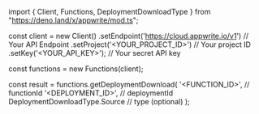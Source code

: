 import { Client, Functions, DeploymentDownloadType } from "https://deno.land/x/appwrite/mod.ts";

const client = new Client()
    .setEndpoint('https://cloud.appwrite.io/v1') // Your API Endpoint
    .setProject('<YOUR_PROJECT_ID>') // Your project ID
    .setKey('<YOUR_API_KEY>'); // Your secret API key

const functions = new Functions(client);

const result = functions.getDeploymentDownload(
    '<FUNCTION_ID>', // functionId
    '<DEPLOYMENT_ID>', // deploymentId
    DeploymentDownloadType.Source // type (optional)
);
